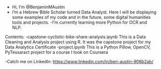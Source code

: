 - Hi, I’m @BenjaminMAustin
- I’m a Hebrew Bible Scholar turned Data Analyst. Here I will be displaying some examples of my code and in the future, some digital humanities tools and projects.
-I’m currently learning more Python for OCR and NLP.

Contents:
-capstone-cyclistic-bike-share-analysis.ipynb
      This is a Data Cleaning and Analysis project using R. It was the capstone project for my Data Analytics Certificate
-project.ipynb
      This is a Python Pillow, OpenCV, PyTessaract project for a course I took on Coursera


-Catch me on LinkedIn: https://www.linkedin.com/in/ben-austin-906b2ab/

